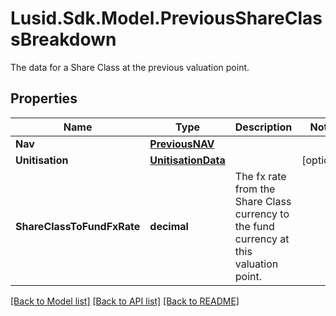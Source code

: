 # Lusid.Sdk.Model.PreviousShareClassBreakdown
The data for a Share Class at the previous valuation point.

## Properties

Name | Type | Description | Notes
------------ | ------------- | ------------- | -------------
**Nav** | [**PreviousNAV**](PreviousNAV.md) |  | 
**Unitisation** | [**UnitisationData**](UnitisationData.md) |  | [optional] 
**ShareClassToFundFxRate** | **decimal** | The fx rate from the Share Class currency to the fund currency at this valuation point. | 

[[Back to Model list]](../README.md#documentation-for-models) [[Back to API list]](../README.md#documentation-for-api-endpoints) [[Back to README]](../README.md)

